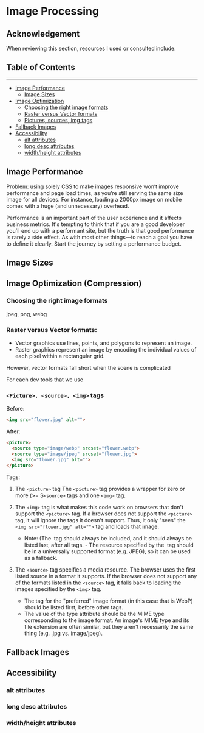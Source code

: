 # Image Processing

## Acknowledgement
When reviewing this section, resources I used or consulted include:

## Table of Contents
---
 - [Image Performance](#image-performance)
    - [Image Sizes](#image-sizes)
 - [Image Optimization](#image-optimization-compression)
     - [Choosing the right image formats](#image-formats)
     - [Raster versus Vector formats](#raster-versus-vector-formats)
     - [Pictures, sources, img tags](#picture-source-img-tags)
 - [Fallback Images](#fallback-images)
 - [Accessibility](#accessibility)
    - [alt attributes](#alt-attributes)
    - [long desc attributes](#long-desc-attributes)
    - [width/height attributes](#widthheight-attributes)
## Image Performance
Problem: using solely CSS to make images responsive won’t improve performance and page load times, as you’re still serving the same size image for all devices. For instance, loading a 2000px image on mobile comes with a huge (and unnecessary) overhead.

Performance is an important part of the user experience and it affects business metrics. It's tempting to think that if you are a good developer you'll end up with a performant site, but the truth is that good performance is rarely a side effect. As with most other things—to reach a goal you have to define it clearly. Start the journey by setting a performance budget.


## Image Sizes
## Image Optimization (Compression)

### Choosing the right image formats
jpeg, png, webg

### Raster versus Vector formats:
- Vector graphics use lines, points, and polygons to represent an image.
- Raster graphics represent an image by encoding the individual values of each pixel within a rectangular grid.

However, vector formats fall short when the scene is complicated

For each dev tools that we use 
### ```<Picture>, <source>, <img>``` tags
Before:
```HTML
<img src="flower.jpg" alt="">
```
After:
```html
<picture>
  <source type="image/webp" srcset="flower.webp">
  <source type="image/jpeg" srcset="flower.jpg">
  <img src="flower.jpg" alt="">
</picture>
```
Tags:
1) The ```<picture>``` tag
The ```<picture>``` tag provides a wrapper for zero or more (>= S```<source>``` tags and one ```<img>``` tag.

2) The ```<img>``` tag is what makes this code work on browsers that don't support the ```<picture>``` tag. If a browser does not support the ```<picture>``` tag, it will ignore the tags it doesn't support. Thus, it only "sees" the ```<img src="flower.jpg" alt="">``` tag and loads that image.

    - Note: (The <img> tag should always be included, and it should always be listed last, after all <source> tags. - The resource specified by the <img> tag should be in a universally supported format (e.g. JPEG), so it can be used as a fallback.

3) The ```<source>``` tag specifies a media resource.
The browser uses the first listed source in a format it supports.
If the browser does not support any of the formats listed in the ```<source>``` tag, it falls back to loading the images specified by the ```<img>``` tag.

    - The <source> tag for the "preferred" image format (in this case that is WebP) should be listed first, before other <source> tags. 
    - The value of the type attribute should be the MIME type corresponding to the image format. An image's MIME type and its file extension are often similar, but they aren't necessarily the same thing (e.g. .jpg vs. image/jpeg).



## Fallback Images

## Accessibility

### alt attributes

### long desc attributes
### width/height attributes
